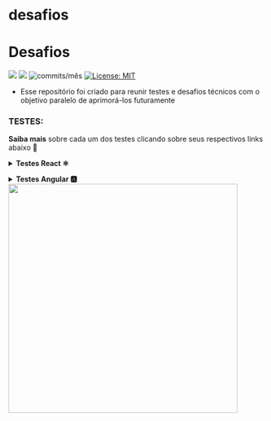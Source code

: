 # desafios

# Desafios

<img src="https://img.shields.io/github/languages/count/dev-araujo/desafios?style=flat-square"/> <img src="https://img.shields.io/github/last-commit/dev-araujo/desafios?style=flat-square"/> <img alt="commits/mês" src="https://img.shields.io/github/commit-activity/m/dev-araujo/desafios?style=flat-square"/> [![License: MIT](https://img.shields.io/badge/License-MIT-yellow.svg)](https://opensource.org/licenses/MIT)

- Esse repositório foi criado para reunir testes e desafios técnicos com o objetivo paralelo de aprimorá-los futuramente


### TESTES:

**Saiba mais** sobre cada um dos testes clicando sobre seus respectivos links abaixo 🔽


**<details><summary>Testes React ⚛️</summary>**

- [**Ws-work**](https://github.com/dev-araujo/desafios/tree/main/ws-work)
- [**Brlogic**](https://github.com/dev-araujo/desafios/tree/main/brlogic)

</details>


**<details><summary>Testes Angular 🅰️ </summary>**
  
  - [**Rh Software**](https://github.com/dev-araujo/tarot)
  
  </details>



<img src="https://64.media.tumblr.com/24533324931cf4844c21bb45025f1a6d/9a1df04281350b47-b9/s500x750/8cf3c7b15a05b275734c8c11ad909eaebe761d77.gifv" width="450" />

